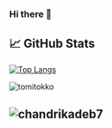 ### Hi there 👋


## &#x1f4c8; GitHub Stats
[![Top Langs](https://github-readme-stats.vercel.app/api/top-langs/?username=AkbarYusupov2003&hide=java,html,css&theme=radical)](https://github.com/anuraghazra/github-readme-stats)
<p><img align="left" src="https://github-readme-stats.vercel.app/api?username=AkbarYusupov2003&show_icons=true&locale=en" alt="tomitokko" /></p>
<br />
<h2 align="left"> <img src="https://komarev.com/ghpvc/?username=AkbarYusupov2003&label=Profile%20views&color=0e75b6&style=flat" alt="chandrikadeb7" /> </h2>
